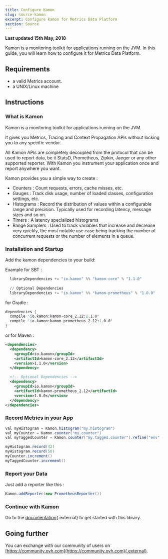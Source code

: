 ```yaml
---
title: Configure Kamon
slug: source-kamon
excerpt: Configure Kamon for Metrics Data Platform
section: Source
---
```

**Last updated 15th May, 2018**

Kamon is a monitoring toolkit for applications running on the JVM. In this guide, you will learn how to configure it for Metrics Data Platform.

## Requirements

- a valid Metrics account.
- a UNIX/Linux machine

## Instructions

### What is Kamon

Kamon is a monitoring toolkit for applications running on the JVM.

It gives you Metrics, Tracing and Context Propagation APIs without locking you to any specific vendor.

All Kamon APIs are completely decoupled from the protocol that can be used to report data, be it StatsD, Prometheus, Zipkin, Jaeger or any other supported reporter. With Kamon you instrument your application once and report anywhere you want.

Kamon provides you a simple way to create :

- Counters : Count requests, errors, cache misses, etc.
- Gauges : Track disk usage, number of loaded classes, configuration settings, etc.
- Histograms : Record the distribution of values within a configurable range and precision. Typically used for recording latency, message sizes and so on.
- Timers : A latency specialized histograms
- Range Samplers : Used to track variables that increase and decrease very quickly, the most notable use case being tracking the number of concurrent requests or the number of elements in a queue.


### Installation and Startup

Add the kamon dependencies to your build:

Example for SBT  :

```s
  libraryDependencies += "io.kamon" %% "kamon-core" % "1.1.0"
  
  // Optional Dependencies
  libraryDependencies += "io.kamon" %% "kamon-prometheus" % "1.0.0"
```

for Gradle : 

```s
dependencies {
  compile 'io.kamon:kamon-core_2.12:1.1.0'
  compile 'io.kamon:kamon-prometheus_2.12:1.0.0'
}
```

or for Maven : 

```xml
<dependencies>
  <dependency>
    <groupId>io.kamon</groupId>
    <artifactId>kamon-core_2.12</artifactId>
    <version>1.1.0</version>
  </dependency>

  <!-- Optional Dependencies -->
  <dependency>
    <groupId>io.kamon</groupId>
    <artifactId>kamon-prometheus_2.12</artifactId>
    <version>1.0.0</version>
  </dependency>
</dependencies>
```


### Record Metrics in your App

```java
val myHistogram = Kamon.histogram("my.histogram")
val myCounter = Kamon.counter("my.counter")
val myTaggedCounter = Kamon.counter("my.tagged.counter").refine("env" -> "test")

myHistogram.record(42)
myHistogram.record(50)
myCounter.increment()
myTaggedCounter.increment()
```

### Report your Data

Just add a reporter like this : 

```java
Kamon.addReporter(new PrometheusReporter())
``` 


### Continue with Kamon

Go to the [documentation](http://kamon.io){.external} to get started with this library.

## Going further

You can exchange with our community of users on [https://community.ovh.com](https://community.ovh.com){.external}.